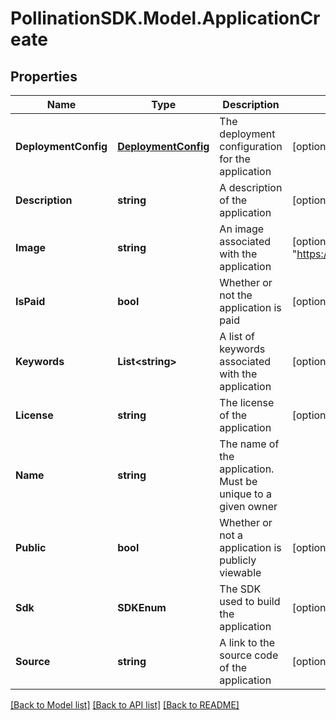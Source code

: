 
# PollinationSDK.Model.ApplicationCreate

## Properties

Name | Type | Description | Notes
------------ | ------------- | ------------- | -------------
**DeploymentConfig** | [**DeploymentConfig**](DeploymentConfig.md) | The deployment configuration for the application | [optional] 
**Description** | **string** | A description of the application | [optional] [default to ""]
**Image** | **string** | An image associated with the application | [optional] [default to "https://picsum.photos/400"]
**IsPaid** | **bool** | Whether or not the application is paid | [optional] [default to false]
**Keywords** | **List&lt;string&gt;** | A list of keywords associated with the application | [optional] 
**License** | **string** | The license of the application | [optional] 
**Name** | **string** | The name of the application. Must be unique to a given owner | 
**Public** | **bool** | Whether or not a application is publicly viewable | [optional] [default to true]
**Sdk** | **SDKEnum** | The SDK used to build the application | [optional] 
**Source** | **string** | A link to the source code of the application | [optional] 

[[Back to Model list]](../README.md#documentation-for-models)
[[Back to API list]](../README.md#documentation-for-api-endpoints)
[[Back to README]](../README.md)

